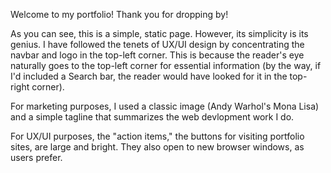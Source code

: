 Welcome to my portfolio! Thank you for dropping by!

As you can see, this is a simple, static page. However, its simplicity is its genius. I have followed the tenets of UX/UI design by concentrating the navbar and logo in the top-left corner. This is because the reader's eye naturally goes to the top-left corner for essential information (by the way, if I'd included a Search bar, the reader would have looked for it in the top-right corner).

For marketing purposes, I used a classic image (Andy Warhol's Mona Lisa) and a simple tagline that summarizes the web devlopment work I do.

For UX/UI purposes, the "action items," the buttons for visiting portfolio sites, are large and bright. They also open to new browser windows, as users prefer.